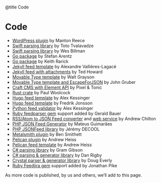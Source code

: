 @title Code
# Code

* [WordPress plugin](https://github.com/manton/jsonfeed-wp) by Manton Reece
* [Swift parsing library](https://github.com/totocaster/JSONFeed) by Toto Tvalavadze
* [Swift parsing library](https://github.com/wesbillman/JSONFeed) by Wes Billman
* [Go package](https://github.com/st3fan/jsonfeed) by Stefan Arentz
* [Go package](https://github.com/kr/jsonfeed) by Keith Rarick
* [Jekyll feed template](https://github.com/vallieres/jekyll-json-feed) by Alexandre Vallières-Lagacé
* [Jekyll feed with attachments](https://github.com/tedchoward/tidbits/blob/master/feed.json) by Ted Howard
* [Movable Type template](https://gist.github.com/walt/8da71fead3b8ba321f91efd954f0cb32) by Walt Grayson
* [Movable Type template and EscapeForJSON](https://daringfireball.net/projects/mt-escapeforjson/) by John Gruber
* [Craft CMS with Element API](https://github.com/craftcms/element-api/tree/v1#json-feed) by Pixel & Tonic
* [Rust crate](https://crates.io/crates/jsonfeed) by Paul Woolcock
* [Hugo feed template](https://gist.github.com/voidfiles/302e8d690a5ef4990e371ce70bca3240) by Alex Kessinger
* [Hugo feed template](https://github.com/frjo/hugo-theme-zen/blob/master/layouts/_default/list.json.json) by Fredrik Jonsson
* [Python feed validator](https://github.com/voidfiles/jsonfeedvalidator) by Alex Kessinger
* [Ruby feedparser gem](http://www.rubyflow.com/p/a57is4-added-new-json-feed-jsonfeed-format-to-the-universal-feedparser-gem) support added by Gerald Bauer
* [RSS/Atom to JSON Feed converter](https://github.com/appsattic/feed2json.org) and [web service](https://feed2json.org) by Andrew Chilton
* [PHP JSON Feed Generator](https://github.com/mateusjatenee/php-json-feed) by Mateus Guimarães
* [PHP JSONFeed library](https://github.com/jdecool/jsonfeed) by Jérémy DECOOL
* [Metalsmith plugin](https://github.com/bensmithett/metalsmith-json-feed) by Ben Smithett
* [Pelican plugin](https://github.com/andrewheiss/pelican_json_feed) by Andrew Heiss
* [Pelican feed template](https://github.com/andrewheiss/athpelican/blob/master/theme/templates/feed.json) by Andrew Heiss
* [C# parsing library](https://github.com/gramgibson/jsonfeed) by Gram Gibson
* [C# parsing & generator library](https://github.com/DanRigby/JsonFeed.NET) by Dan Rigby
* [Crystal parser & generator library](https://github.com/DougEverly/jsonfeed.cr) by Doug Everly
* [Ruby Feedjira gem](https://github.com/feedjira/feedjira) support added by Jonathan Pike


As more code is published, by us and others, we’ll add to this page.
